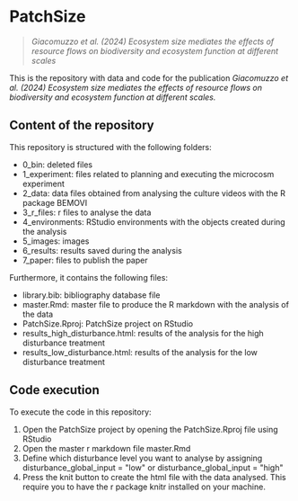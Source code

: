 
# PatchSize
> *_Giacomuzzo et al. (2024) Ecosystem size mediates the effects of resource flows on biodiversity and ecosystem function at different scales_*

This is the repository with data and code for the publication _Giacomuzzo et al. (2024) Ecosystem size mediates the effects of resource flows on biodiversity and ecosystem function at different scales._

## Content of the repository

This repository is structured with the following folders:

- 0_bin: deleted files
- 1_experiment: files related to planning and executing the microcosm experiment
- 2_data: data files obtained from analysing the culture videos with the R package BEMOVI
- 3_r_files: r files to analyse the data
- 4_environments: RStudio environments with the objects created during the analysis
- 5_images: images
- 6_results: results saved during the analysis
- 7_paper: files to publish the paper

Furthermore, it contains the following files:

- library.bib: bibliography database file
- master.Rmd: master file to produce the R markdown with the analysis of the data
- PatchSize.Rproj: PatchSize project on RStudio
- results_high_disturbance.html: results of the analysis for the high disturbance treatment
- results_low_disturbance.html: results of the analysis for the low disturbance treatment

## Code execution

To execute the code in this repository:

1. Open the PatchSize project by opening the PatchSize.Rproj file using RStudio
2. Open the master r markdown file master.Rmd
3. Define which disturbance level you want to analyse by assigning disturbance_global_input = "low" or disturbance_global_input = "high"
4. Press the knit button to create the html file with the data analysed. This require you to have the r package knitr installed on your machine.
